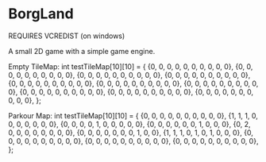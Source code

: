 # BorgLand
REQUIRES VCREDIST (on windows)

A small 2D game with a simple game engine.

Empty TileMap:
int testTileMap[10][10] = {
    {0, 0, 0, 0, 0, 0, 0, 0, 0, 0},
    {0, 0, 0, 0, 0, 0, 0, 0, 0, 0},
    {0, 0, 0, 0, 0, 0, 0, 0, 0, 0},
    {0, 0, 0, 0, 0, 0, 0, 0, 0, 0},
    {0, 0, 0, 0, 0, 0, 0, 0, 0, 0},
    {0, 0, 0, 0, 0, 0, 0, 0, 0, 0},
    {0, 0, 0, 0, 0, 0, 0, 0, 0, 0},
    {0, 0, 0, 0, 0, 0, 0, 0, 0, 0},
    {0, 0, 0, 0, 0, 0, 0, 0, 0, 0},
    {0, 0, 0, 0, 0, 0, 0, 0, 0, 0},
};

Parkour Map:
int testTileMap[10][10] = {
    {0, 0, 0, 0, 0, 0, 0, 0, 0, 0},
    {1, 1, 1, 0, 0, 0, 0, 0, 0, 0},
    {0, 0, 0, 0, 1, 0, 0, 0, 0, 0},
    {0, 0, 0, 0, 0, 0, 1, 0, 0, 0},
    {0, 2, 0, 0, 0, 0, 0, 0, 0, 0},
    {0, 0, 0, 0, 0, 0, 0, 1, 0, 0},
    {1, 1, 1, 0, 1, 0, 1, 0, 0, 0},
    {0, 0, 0, 0, 0, 0, 0, 0, 0, 0},
    {0, 0, 0, 0, 0, 0, 0, 0, 0, 0},
    {0, 0, 0, 0, 0, 0, 0, 0, 0, 0},
};
